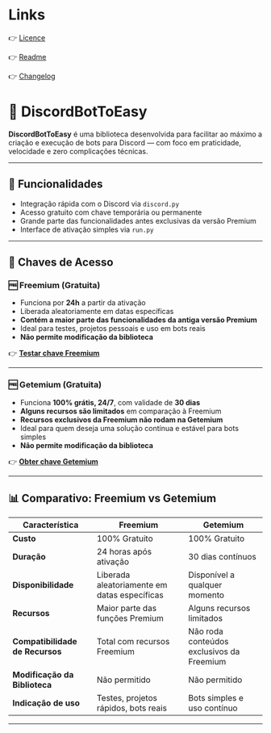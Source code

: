 # Links  
👉 [Licence](https://github.com/Azurion-luau/DiscordToEasy/blob/main/LICENSE.md)  

👉 [Readme](https://github.com/Azurion-luau/DiscordToEasy/blob/main/README.md)  

👉 [Changelog](https://github.com/Azurion-luau/DiscordToEasy/blob/main/CHANGELOG.md)  

# 🤖 DiscordBotToEasy  

**DiscordBotToEasy** é uma biblioteca desenvolvida para facilitar ao máximo a criação e execução de bots para Discord — com foco em praticidade, velocidade e zero complicações técnicas.  

---  

## 🚀 Funcionalidades  

- Integração rápida com o Discord via `discord.py`  
- Acesso gratuito com chave temporária ou permanente  
- Grande parte das funcionalidades antes exclusivas da versão Premium  
- Interface de ativação simples via `run.py`  

---  

## 🔑 Chaves de Acesso  

### 🆓 Freemium (Gratuita)  

- Funciona por **24h** a partir da ativação  
- Liberada aleatoriamente em datas específicas  
- **Contém a maior parte das funcionalidades da antiga versão Premium**  
- Ideal para testes, projetos pessoais e uso em bots reais  
- **Não permite modificação da biblioteca**  

👉 [**Testar chave Freemium**](https://discordbottoeasy.netlify.app/freemium/index.html)  

---  

### 🆓 Getemium (Gratuita)  

- Funciona **100% grátis, 24/7**, com validade de **30 dias**  
- **Alguns recursos são limitados** em comparação à Freemium  
- **Recursos exclusivos da Freemium não rodam na Getemium**  
- Ideal para quem deseja uma solução contínua e estável para bots simples  
- **Não permite modificação da biblioteca**  

👉 [**Obter chave Getemium**](https://discordbottoeasy.netlify.app/getemium/index.html)  

---  

## 📊 Comparativo: Freemium vs Getemium  

| Característica                                      | **Freemium**                          | **Getemium**                        |
|----------------------------------------------------|---------------------------------------|-------------------------------------|
| **Custo**                                         | 100% Gratuito                        | 100% Gratuito                      |
| **Duração**                                       | 24 horas após ativação               | 30 dias contínuos                  |
| **Disponibilidade**                               | Liberada aleatoriamente em datas específicas | Disponível a qualquer momento |
| **Recursos**                                      | Maior parte das funções Premium      | Alguns recursos limitados          |
| **Compatibilidade de Recursos**                   | Total com recursos Freemium          | Não roda conteúdos exclusivos da Freemium |
| **Modificação da Biblioteca**                     | Não permitido                        | Não permitido                      |
| **Indicação de uso**                              | Testes, projetos rápidos, bots reais | Bots simples e uso contínuo        |  

---  
